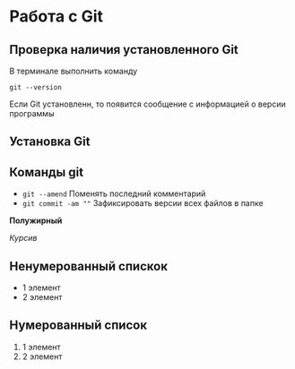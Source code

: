 # Работа с Git

## Проверка наличия установленного Git

В терминале выполнить команду 
```
git --version
```

Если Git установленн, то появится сообщение с информацией о версии программы

## Установка Git

## Команды git

* ```git --amend``` Поменять последний комментарий
* ```git commit -am ""``` Зафиксировать версии всех файлов в папке

**Полужирный**

*Курсив*

## Ненумерованный спискок
* 1 элемент
* 2 элемент

## Нумерованный список
1. 1 элемент
2. 2 элемент
